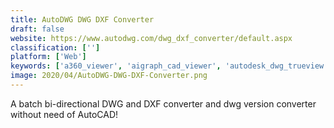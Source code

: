 ```yaml
---
title: AutoDWG DWG DXF Converter
draft: false 
website: https://www.autodwg.com/dwg_dxf_converter/default.aspx
classification: ['']
platform: ['Web']
keywords: ['a360_viewer', 'aigraph_cad_viewer', 'autodesk_dwg_trueview', 'cometdocs', 'dwg_fastview', 'dwg_fastview_plus', 'dxf_view', 'draftsight', 'free_dwg_viewer', 'glovius', 'hrcloud2', 'librecad', 'onshape', 'pdf_conversion_tool', 'sketchup', 'teigha_viewer', 'zwcad_viewer', 'edrawings_viewer', 'owncloud']
image: 2020/04/AutoDWG-DWG-DXF-Converter.png
---
```

A batch bi-directional DWG and DXF converter and dwg version converter without need of AutoCAD!
